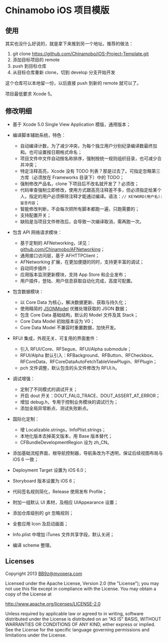 Chinamobo iOS 项目模版
====

使用
----
其实也没什么好说的，就是拿下来推到另一个地址。推荐的做法：

1. git clone https://github.com/Chinamobo/iOS-Project-Template.git
2. 添加目标项目的 remote
3. push 到目标仓库
4. 从目标仓库重新 clone，切到 develop 分支开始开发

这个仓库可以本地留一份，以后直接 push 到新的 remote 就可以了。

项目最低要求 Xcode 5。

修改明细
----
* 基于 Xcode 5.0 Single View Application 模版，通用版本；

* 编译脚本辅助系统，特色：
  - 自动编译计数，为了减少冲突，为每个独立用户分别纪录编译数最终加和。也可设置按日期格式命名；
  - 项目文件中文件自动按名称排序，强制按统一规则组织目录，也可减少合并冲突；
  - 特定注释高亮，Xcode 没有 TODO 列表？那是过去了。可指定忽略第三方库（必须放在 Frameworks 目录下）中的 TODO；
  - 强制修改产品名，clone 下项目后不改名就开发了？必须改；
  - 代码审查强制立即修改，使用方式跟高亮注释差不多，但必须指定给某个人，指定的用户必须移除注释才能通过编译。语法：`// KEYWORD(用户名): 留言内容`；
  - 智能修改判断，不会每次把所有脚本都跑一遍，只跑需要的；
  - 支持配置开关；
  - 缺陷是当项目文件修改后，会导致一次编译取消，需再跑一次。

* 包含 API 网络请求模块：
  - 基于定制的 AFNetworking，详见：[github.com/Chinamobo/AFNetworking](https://github.com/Chinamobo/AFNetworking)；
  - 通用接口访问层，基于 AFHTTPClient；
  - AFNetworking 扩展，在更加便捷的同时，支持更丰富的调试；
  - 自动同步插件；
  - 应用版本监测更新模块，支持 App Store 和企业发布；
  - 用户插件，登陆、用户信息获取自动化完成，高度可配置。
  
* 包含数据模块：
  - 以 Core Data 为核心，解决数据更新、获取与持久化；
  - 使用精简的 [JSONModel](https://github.com/Chinamobo/JSONModel) 优雅处理获取的 JSON 数据；
  - 包含 Core Data 基础结构，默认的 Model 文件及其 Stack；
  - Core Data Model 初始版本设为 V0；
  - Core Data Model 不兼容时重置数据，加快开发。
  
* RFUI 集成，外观无关、可复用的界面套件：
  - 引入 RFUI/Core、RFSegue、RFUI/Alpha submodule；
  - RFUI/Alpha 默认引入：RFBackground、RFButton、RFCheckbox、RFCoreData、RFCoreDataAutoFetchTableViewPlugin、RFPlugin；
  - pch 文件调整，默认包含的头文件修改为 RFUI.h。
  
* 调试增强：
  - 定制了不同模式的调试开关；
  - 开启 dout 开关：DOUT_FALG_TRACE、DOUT_ASSERT_AT_ERROR；
  - 增加 debug.h，专用于控制业务模块的调试行为；
  - 添加全局异常断点、测试失败断点。
 
* 国际化定制：
  - 增 Localizable.strings，InfoPlist.strings；
  - 本地化版本去掉英文版本，用 Base 版本替代；
  - CFBundleDevelopmentRegion 设为 zh_CN。

* 添加基础流程界面，根导航控制器，导航条改为不透明，保证后续视图布局与 iOS 6 一致；
* Deployment Target 设置为 iOS 6.0；
* Storyboard 版本设置为 iOS 6；
* 代码签名规则简化，Release 使用发布 Profile；
* 附加一组默认 UI 素材，及相应 UIAppearance 设置；
* 添加仓库级别的 git 忽略规则；
* 全套应用 Icon 及启动画面；
* Info.plist 中增加 iTunes 文件共享字段，默认关闭；
* 编译 scheme 整理。

Licenses
----
Copyright 2013 BB9z@myopera.com

Licensed under the Apache License, Version 2.0 (the "License");
you may not use this file except in compliance with the License.
You may obtain a copy of the License at

  http://www.apache.org/licenses/LICENSE-2.0

Unless required by applicable law or agreed to in writing, software
distributed under the License is distributed on an "AS IS" BASIS,
WITHOUT WARRANTIES OR CONDITIONS OF ANY KIND, either express or implied.
See the License for the specific language governing permissions and
limitations under the License.